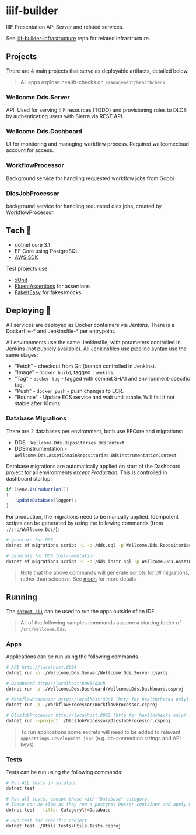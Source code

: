 # iiif-builder

IIIF Presentation API Server and related services.

See [iiif-builder-infrastructure](https://github.com/wellcomecollection/iiif-builder-infrastructure) repo for related infrastructure.

## Projects

There are 4 main projects that serve as deployable artifacts, detailed below.

> All apps explose health-checks on `/management/healthcheck`

### Wellcome.Dds.Server

API. Used for serving IIIF resources (TODO) and provisioning roles to DLCS by authenticating users with Sierra via REST API.

### Wellcome.Dds.Dashboard

UI for monitoring and managing workflow process. Required wellcomecloud account for access.

### WorkflowProcessor

Background service for handling requested workflow jobs from Goobi. 

### DlcsJobProcessor

background service for handling requested dlcs jobs, created by WorkflowProcessor.

## Tech :robot:

* dotnet core 3.1
* EF Core using PostgreSQL
* [AWS SDK](https://github.com/aws/aws-sdk-net/)

Test projects use:
* [xUnit](https://xunit.net/)
* [FluentAssertions](https://fluentassertions.com/) for assertions
* [FakeItEasy](https://fakeiteasy.github.io/) for fakes/mocks

## Deploying :rocket:

All services are deployed as Docker containers via Jenkins. There is a Dockerfile-* and Jenkinsfile-* per entrypoint. 

All environments use the same Jenkinsfile, with parameters controlled in [Jenkins](https://jenkins.dlcs.io/) (not publicly available). All Jenkinsfiles use [pipeline syntax](https://www.jenkins.io/doc/book/pipeline/syntax/) use the same stages:

* "Fetch" - checkout from Git (branch controlled in Jenkins).
* "Image" - `docker build`, tagged `:jenkins`.
* "Tag" - `docker tag` - tagged with commit SHA1 and environment-specific tag.
* "Push" - `docker push` - push changes to ECR.
* "Bounce" - Update ECS service and wait until stable. Will fail if not stable after 10mins.

### Database Migrations

There are 2 databases per environment, both use EFCore and migrations:

* DDS - `Wellcome.Dds.Repositories.DdsContext`
* DDSInstrumentation - `Wellcome.Dds.AssetDomainRepositories.DdsInstrumentationContext`

Database migrations are automatically applied on start of the Dashboard project for all environments _except Production_. This is controlled in dashboard startup:

```cs
if (!env.IsProduction())
{
    UpdateDatabase(logger);
}
```

For production, the migrations need to be manually applied. Idempotent scripts can be generated by using the following commands (from `./src/Wellcome.Dds/`):

```bash
# generate for DDS
dotnet ef migrations script -i -o /dds.sql -p Wellcome.Dds.Repositories -s Wellcome.Dds.Dashboard -c DdsContext

# generate for DDS Instrumentation
dotnet ef migrations script -i -o /dds_instr.sql -p Wellcome.Dds.AssetDomainRepositories -s Wellcome.Dds.Dashboard -c DdsInstrumentationContext
```
> Note that the above commands will generate scripts for _all_ migrations, rather than selective. See [msdn](https://docs.microsoft.com/en-us/ef/core/managing-schemas/migrations/applying?tabs=dotnet-core-cli#sql-scripts) for more details 

## Running

The [`dotnet cli`](https://docs.microsoft.com/en-us/dotnet/core/tools/) can be used to run the apps outside of an IDE.

> All of the following samples commands assume a starting folder of `/src/Wellcome.Dds`.

### Apps

Applications can be run using the following commands.

```bash
# API http://localhost:8084
dotnet run -p ./Wellcome.Dds.Server/Wellcome.Dds.Server.csproj

# Dashboard http://localhost:8085/dash
dotnet run -p ./Wellcome.Dds.Dashboard/Wellcome.Dds.Dashboard.csproj

# WorkflowProcessor http://localhost:8081 (http for healthchecks only)
dotnet run -p ./WorkflowProcessor/WorkflowProcessor.csproj

# DlcsJobProcessor http://localhost:8082 (http for healthchecks only)
dotnet run --project ./DlcsJobProcessor/DlcsJobProcessor.csproj
```

> To run applications some secrets will need to be added to relevant `appsettings.Development.json` (e.g. db-connection strings and API keys).

### Tests

Tests can be run using the following commands:

```bash
# Run ALL tests in solution
dotnet test

# Run all tests, except those with "Database" category.
# These can be slow as they run a postgres Docker container and apply migrations
dotnet test --filter Category\!=Database

# Run test for specific project
dotnet test ./Utils.Tests/Utils.Tests.csproj
```